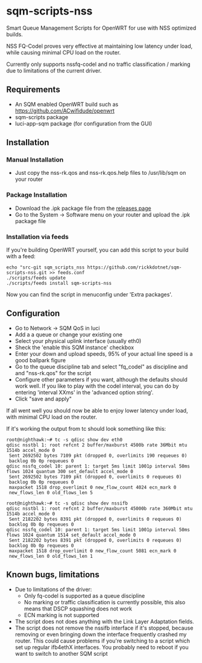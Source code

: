 # sqm-scripts-nss
Smart Queue Management Scripts for OpenWRT for use with NSS optimized builds.

NSS FQ-Codel proves very effective at maintaining low latency under load, while causing minimal CPU load on the router. 

Currently only supports nssfq-codel and no traffic classification / marking due to limitations of the current driver. 

## Requirements

* An SQM enabled OpenWRT build such as https://github.com/ACwifidude/openwrt
* sqm-scripts package
* luci-app-sqm package (for configuration from the GUI)

## Installation

### Manual Installation

* Just copy the nss-rk.qos and nss-rk.qos.help files to /usr/lib/sqm on your router

### Package Installation

* Download the .ipk package file from the [releases page](https://github.com/rickkdotnet/sqm-scripts-nss/releases/tag/ipk)
* Go to the System -> Software menu on your router and upload the .ipk package file

### Installation via feeds

If you're building OpenWRT yourself, you can add this script to your build with a feed: 

    echo "src-git sqm_scripts_nss https://github.com/rickkdotnet/sqm-scripts-nss.git >> feeds.conf
    ./scripts/feeds update
    ./scripts/feeds install sqm-scripts-nss
 
 Now you can find the script in menuconfig under 'Extra packages'.

## Configuration 

* Go to Network -> SQM QoS in luci
* Add a a queue or change your existing one
* Select your physical uplink interface (usually eth0)  
* Sheck the 'enable this SQM instance' checkbox
* Enter your down and upload speeds, 95% of your actual line speed is a good ballpark figure
* Go to the queue discipline tab and select "fq_codel" as discipline and and "nss-rk.qos" for the script
* Configure other parameters if you want, although the defaults should work well. If you like to play with the codel interval, you can do by entering 'interval XXms' in the 'advanced option string'. 
* Click "save and apply" 

If all went well you should now be able to enjoy lower latency under load, with minimal CPU load on the router. 

If it's working the output from tc should look something like this: 

    root@nighthawk:~# tc -s qdisc show dev eth0
    qdisc nsstbl 1: root refcnt 2 buffer/maxburst 4500b rate 36Mbit mtu 1514b accel_mode 0
     Sent 2692502 bytes 7109 pkt (dropped 0, overlimits 190 requeues 0)
     backlog 0b 0p requeues 0
    qdisc nssfq_codel 10: parent 1: target 5ms limit 1001p interval 50ms flows 1024 quantum 300 set_default accel_mode 0
     Sent 2692502 bytes 7109 pkt (dropped 0, overlimits 0 requeues 0)
     backlog 0b 0p requeues 0
     maxpacket 1518 drop_overlimit 0 new_flow_count 4024 ecn_mark 0
     new_flows_len 0 old_flows_len 5

    root@nighthawk:~# tc -s qdisc show dev nssifb
    qdisc nsstbl 1: root refcnt 2 buffer/maxburst 45000b rate 360Mbit mtu 1514b accel_mode 0
     Sent 2182202 bytes 8391 pkt (dropped 0, overlimits 0 requeues 0)
     backlog 0b 0p requeues 0
    qdisc nssfq_codel 10: parent 1: target 5ms limit 1001p interval 50ms flows 1024 quantum 1514 set_default accel_mode 0
     Sent 2182202 bytes 8391 pkt (dropped 0, overlimits 0 requeues 0)
     backlog 0b 0p requeues 0
     maxpacket 1518 drop_overlimit 0 new_flow_count 5081 ecn_mark 0
     new_flows_len 0 old_flows_len 1



## Known bugs, limitations


* Due to limitations of the driver:
    * Only fq-codel is supported as a queue discipline
    * No marking or traffic classification is currently possible, this also means that DSCP squashing does not work
    * ECN marking is not supported
* The script does not does anything with the Link Layer Adaptation fields. 
* The script does not remove the nssifb interface if it's stopped, because removing or even bringing down the interface frequently crashed my router. This could cause problems if you're switching to a script which set up regular ifb4ethX interfaces. You probably need to reboot if you want to switch to another SQM script

